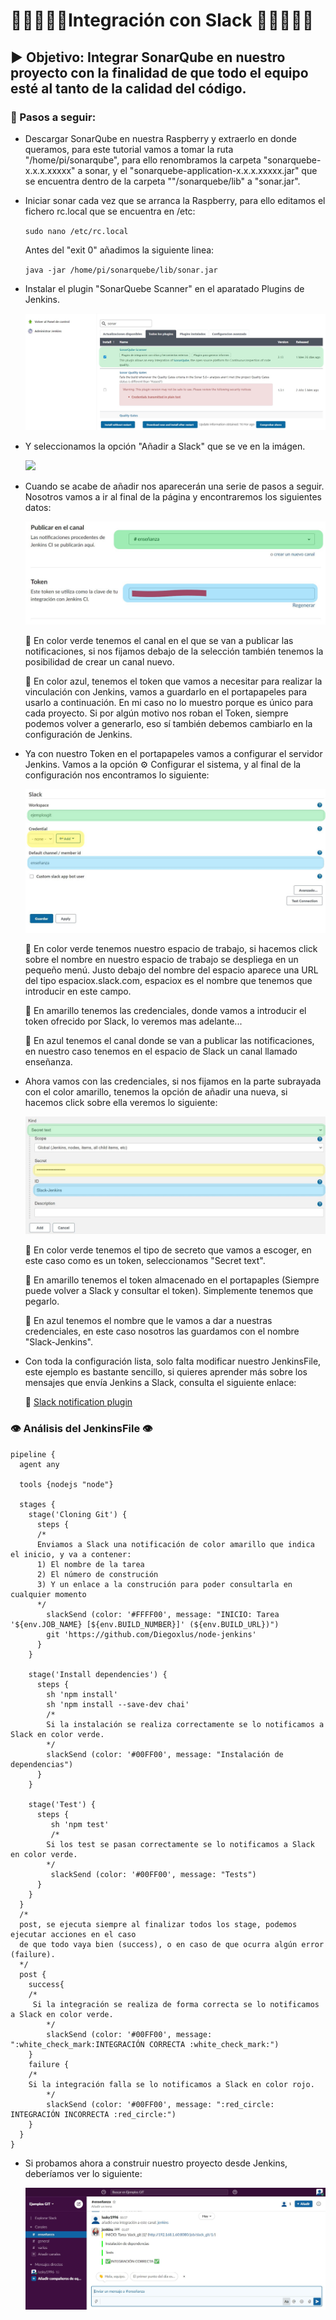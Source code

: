 # :family_man_boy_boy::family_man_girl:Integración con Slack :family_man_girl::family_man_boy_boy:

## :arrow_forward: Objetivo: Integrar SonarQube en nuestro proyecto con la finalidad de que todo el equipo esté al tanto de la calidad del código.

### :book: Pasos a seguir:

- Descargar SonarQube en nuestra Raspberry y extraerlo en donde queramos, para este tutorial vamos a tomar la ruta "/home/pi/sonarqube", para ello renombramos la carpeta "sonarquebe-x.x.x.xxxxx" a sonar, y el "sonarquebe-application-x.x.x.xxxxx.jar" que se encuentra dentro de la carpeta ""/sonarquebe/lib" a "sonar.jar". 

- Iniciar sonar cada vez que se arranca la Raspberry, para ello editamos el fichero rc.local que se encuentra en /etc:

  `sudo nano /etc/rc.local`

  Antes del "exit 0" añadimos la siguiente linea:

  `java -jar /home/pi/sonarquebe/lib/sonar.jar`

  

- Instalar el plugin "SonarQuebe Scanner" en el aparatado Plugins de Jenkins.

  ![](img/plugin.JPG)

- Y seleccionamos la opción "Añadir a Slack" que se ve en la imágen.

  ![](img/AñadirJenkins.JPG)



- Cuando se acabe de añadir nos aparecerán una serie de pasos a seguir. Nosotros vamos a ir al final de la página y encontraremos los siguientes datos:

   ![](img/KeySlack.JPG)

  :green_heart: En color verde tenemos el canal en el que se van a publicar las notificaciones, si nos fijamos debajo de la selección también tenemos la posibilidad de crear un canal nuevo.

  :blue_heart: En color azul, tenemos el token que vamos a necesitar para realizar la vinculación con Jenkins, vamos a guardarlo en el portapapeles para usarlo a continuación. En mi caso no lo muestro porque es único para cada proyecto. Si por algún motivo nos roban el Token, siempre podemos volver a generarlo, eso sí también debemos cambiarlo en la configuración de Jenkins.

  

- Ya con nuestro Token en el portapapeles vamos a configurar el servidor Jenkins. Vamos a la opción :gear: Configurar el sistema, y al final de la configuración nos encontramos lo siguiente:

  ![](img/SlackWithOutCredentials.JPG)

  :green_heart: En color verde tenemos nuestro espacio de trabajo, si hacemos click sobre el nombre en nuestro espacio de trabajo se despliega en un pequeño menú. Justo debajo del nombre del espacio aparece una URL del tipo espaciox.slack.com, espaciox es el nombre que tenemos que introducir en este campo.

  :yellow_heart: En amarillo tenemos las credenciales, donde vamos a introducir el token ofrecido por Slack, lo veremos mas adelante...

  :blue_heart: En azul tenemos el canal donde se van a publicar las notificaciones, en nuestro caso tenemos en el espacio de Slack un canal llamado enseñanza.

  

- Ahora vamos con las credenciales, si nos fijamos en la parte subrayada con el color amarillo, tenemos la opción de añadir una nueva, si hacemos click sobre ella veremos lo siguiente:

  ![](img/AddSecretSlack.JPG)

  

  :green_heart: En color verde tenemos el tipo de secreto que vamos a escoger, en este caso como es un token, seleccionamos "Secret text".

  :yellow_heart: En amarillo tenemos el token almacenado en el portapaples (Siempre puede volver a Slack y consultar el token). Simplemente tenemos que pegarlo.

  :blue_heart: En azul tenemos el nombre que le vamos a dar a nuestras credenciales, en este caso nosotros las guardamos con el nombre "Slack-Jenkins".

  

- Con toda la configuración lista, solo falta modificar nuestro JenkinsFile, este ejemplo es bastante sencillo, si quieres aprender más sobre los mensajes que envía Jenkins a Slack, consulta el siguiente enlace:

  :link: [Slack notification plugin](https://www.jenkins.io/doc/pipeline/steps/slack/#slacksend-send-slack-message)



### 	:eye: Análisis del JenkinsFile :eye:

```
pipeline {
  agent any
    
  tools {nodejs "node"}
    
  stages {
    stage('Cloning Git') {
      steps {
      /*
      Enviamos a Slack una notificación de color amarillo que indica el inicio, y va a contener:
      1) El nombre de la tarea
      2) El número de construción
      3) Y un enlace a la construción para poder consultarla en cualquier momento
      */
        slackSend (color: '#FFFF00', message: "INICIO: Tarea '${env.JOB_NAME} [${env.BUILD_NUMBER}]' (${env.BUILD_URL})")
        git 'https://github.com/Diegoxlus/node-jenkins'
      }
    }
        
    stage('Install dependencies') {
      steps {
        sh 'npm install'
        sh 'npm install --save-dev chai'
        /*
        Si la instalación se realiza correctamente se lo notificamos a Slack en color verde.
        */
        slackSend (color: '#00FF00', message: "Instalación de dependencias")
      }
    }
     
    stage('Test') {
      steps {
         sh 'npm test'
         /*
        Si los test se pasan correctamente se lo notificamos a Slack en color verde.
        */
         slackSend (color: '#00FF00', message: "Tests")
      }
    }      
  }
  /*
  post, se ejecuta siempre al finalizar todos los stage, podemos ejecutar acciones en el caso
  de que todo vaya bien (success), o en caso de que ocurra algún error (failure).
  */
  post {
    success{
    /*
     Si la integración se realiza de forma correcta se lo notificamos a Slack en color verde.
        */
        slackSend (color: '#00FF00', message: ":white_check_mark:INTEGRACIÓN CORRECTA :white_check_mark:")
    }
    failure {
    /*
    Si la integración falla se lo notificamos a Slack en color rojo.
        */
        slackSend (color: '#00FF00', message: ":red_circle: INTEGRACIÓN INCORRECTA :red_circle:")
    }
  }
}
```



- Si probamos ahora a construir nuestro proyecto desde Jenkins, deberíamos ver lo siguiente:

  ![](img/SlackOK.JPG)
